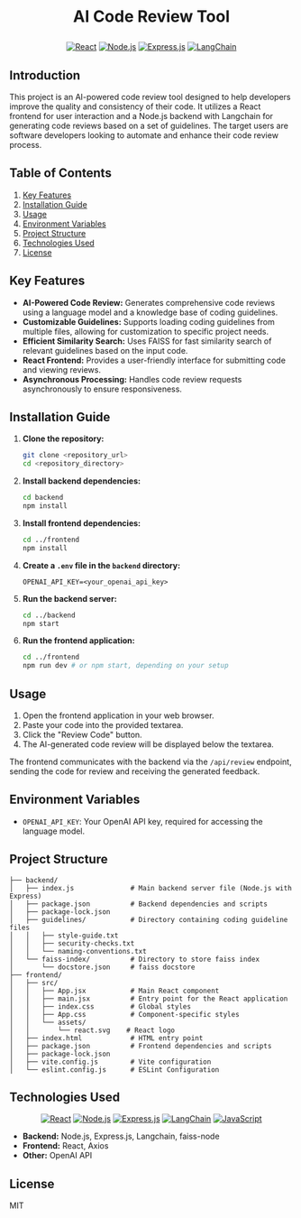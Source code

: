 # <p align="center">AI Code Review Tool</p>

<p align="center">
  <a href="#"><img src="https://img.shields.io/badge/React-20232A?style=for-the-badge&logo=react&logoColor=61DAFB" alt="React"></a>
  <a href="#"><img src="https://img.shields.io/badge/Node.js-339933?style=for-the-badge&logo=nodedotjs&logoColor=white" alt="Node.js"></a>
  <a href="#"><img src="https://img.shields.io/badge/Express.js-000000?style=for-the-badge&logo=express&logoColor=white" alt="Express.js"></a>
  <a href="#"><img src="https://img.shields.io/badge/LangChain-3498DB?style=for-the-badge" alt="LangChain"></a>
</p>

## Introduction

This project is an AI-powered code review tool designed to help developers improve the quality and consistency of their code. It utilizes a React frontend for user interaction and a Node.js backend with Langchain for generating code reviews based on a set of guidelines. The target users are software developers looking to automate and enhance their code review process.

## Table of Contents

1.  [Key Features](#key-features)
2.  [Installation Guide](#installation-guide)
3.  [Usage](#usage)
4.  [Environment Variables](#environment-variables)
5.  [Project Structure](#project-structure)
6.  [Technologies Used](#technologies-used)
7.  [License](#license)

## Key Features

*   **AI-Powered Code Review:** Generates comprehensive code reviews using a language model and a knowledge base of coding guidelines.
*   **Customizable Guidelines:** Supports loading coding guidelines from multiple files, allowing for customization to specific project needs.
*   **Efficient Similarity Search:** Uses FAISS for fast similarity search of relevant guidelines based on the input code.
*   **React Frontend:** Provides a user-friendly interface for submitting code and viewing reviews.
*   **Asynchronous Processing:** Handles code review requests asynchronously to ensure responsiveness.

## Installation Guide

1.  **Clone the repository:**

    ```bash
    git clone <repository_url>
    cd <repository_directory>
    ```

2.  **Install backend dependencies:**

    ```bash
    cd backend
    npm install
    ```

3.  **Install frontend dependencies:**

    ```bash
    cd ../frontend
    npm install
    ```

4.  **Create a `.env` file in the `backend` directory:**

    ```
    OPENAI_API_KEY=<your_openai_api_key>
    ```

5.  **Run the backend server:**

    ```bash
    cd ../backend
    npm start
    ```

6.  **Run the frontend application:**

    ```bash
    cd ../frontend
    npm run dev # or npm start, depending on your setup
    ```

## Usage

1.  Open the frontend application in your web browser.
2.  Paste your code into the provided textarea.
3.  Click the "Review Code" button.
4.  The AI-generated code review will be displayed below the textarea.

The frontend communicates with the backend via the `/api/review` endpoint, sending the code for review and receiving the generated feedback.

## Environment Variables

*   `OPENAI_API_KEY`: Your OpenAI API key, required for accessing the language model.

## Project Structure

```
├── backend/
│   ├── index.js              # Main backend server file (Node.js with Express)
│   ├── package.json          # Backend dependencies and scripts
│   ├── package-lock.json
│   ├── guidelines/           # Directory containing coding guideline files
│   │   ├── style-guide.txt
│   │   ├── security-checks.txt
│   │   └── naming-conventions.txt
│   └── faiss-index/          # Directory to store faiss index
│       └── docstore.json     # faiss docstore
├── frontend/
│   ├── src/
│   │   ├── App.jsx           # Main React component
│   │   ├── main.jsx          # Entry point for the React application
│   │   ├── index.css         # Global styles
│   │   ├── App.css           # Component-specific styles
│   │   └── assets/
│   │       └── react.svg    # React logo
│   ├── index.html            # HTML entry point
│   ├── package.json          # Frontend dependencies and scripts
│   ├── package-lock.json
│   ├── vite.config.js        # Vite configuration
│   └── eslint.config.js      # ESLint Configuration
```

## Technologies Used

<p align="center">
    <a href="#"><img src="https://img.shields.io/badge/React-20232A?style=for-the-badge&logo=react&logoColor=61DAFB" alt="React"></a>
    <a href="#"><img src="https://img.shields.io/badge/Node.js-339933?style=for-the-badge&logo=nodedotjs&logoColor=white" alt="Node.js"></a>
    <a href="#"><img src="https://img.shields.io/badge/Express.js-000000?style=for-the-badge&logo=express&logoColor=white" alt="Express.js"></a>
    <a href="#"><img src="https://img.shields.io/badge/LangChain-3498DB?style=for-the-badge" alt="LangChain"></a>
    <a href="#"><img src="https://img.shields.io/badge/JavaScript-F7DF1E?style=for-the-badge&logo=javascript&logoColor=black" alt="JavaScript"></a>
</p>

*   **Backend:** Node.js, Express.js, Langchain, faiss-node
*   **Frontend:** React, Axios
*   **Other:** OpenAI API

## License

MIT
